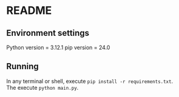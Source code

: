 # README

## Environment settings
Python version = 3.12.1
pip version = 24.0

## Running
In any terminal or shell, execute `pip install -r requirements.txt`. <br />
The execute `python main.py`.
